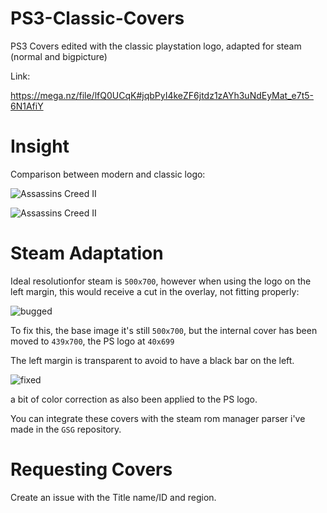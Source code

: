 # PS3-Classic-Covers
PS3 Covers edited with the classic playstation logo, adapted for steam (normal and bigpicture)

Link: 

https://mega.nz/file/lfQ0UCqK#jqbPyI4keZF6jtdz1zAYh3uNdEyMat_e7t5-6N1AfiY

# Insight

Comparison between modern and classic logo:


![Assassins Creed II](https://github.com/user-attachments/assets/966ab086-6f66-4d35-80e7-743b2e61d633)



![Assassins Creed II](https://github.com/user-attachments/assets/6708a0be-5727-418b-8fa1-0324a31c484e)


# Steam Adaptation

Ideal resolutionfor steam is `500x700`, however when using the logo on the left margin, this would receive a cut in the overlay, not fitting properly:

![bugged](https://github.com/user-attachments/assets/576e4b48-a0c0-4d6a-9dad-2cddfd5aa657)


To fix this, the base image it's still `500x700`, but the internal cover has been moved to `439x700`, the PS logo at `40x699`

The left margin is transparent to avoid to have a black bar on the left.

![fixed](https://github.com/user-attachments/assets/957a836b-6134-40bc-984b-859b90d52892)


a bit of color correction as also been applied to the PS logo.


You can integrate these covers with the steam rom manager parser i've made in the `GSG` repository.


# Requesting Covers

Create an issue with the Title name/ID and region.


